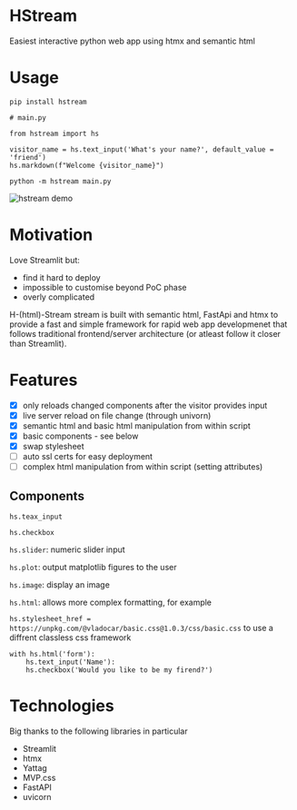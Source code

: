 

# HStream

Easiest interactive python web app using htmx and semantic html

# Usage

`pip install hstream`

```
# main.py

from hstream import hs

visitor_name = hs.text_input('What's your name?', default_value = 'friend')
hs.markdown(f"Welcome {visitor_name}")
```

`python -m hstream main.py`

![hstream demo](docs/hello_hstream.png)

# Motivation

Love Streamlit but:

- find it hard to deploy
- impossible to customise beyond PoC phase
- overly complicated

H-(html)-Stream stream is built with semantic html, FastApi and htmx to provide a fast and simple framework for rapid web app developmenet that follows traditional frontend/server architecture (or atleast follow it closer than Streamlit).

# Features

- [x] only reloads changed components after the visitor provides input
- [x] live server reload on file change (through univorn)
- [x] semantic html and basic html manipulation from within script
- [x] basic components - see below
- [x] swap stylesheet
- [ ] auto ssl certs for easy deployment
- [ ] complex html manipulation from within script (setting attributes)

## Components

`hs.teax_input`

`hs.checkbox`

`hs.slider`: numeric slider input

`hs.plot`: output matplotlib figures to the user

`hs.image`: display an image

`hs.html`: allows more complex formatting, for example 

`hs.stylesheet_href = https://unpkg.com/@vladocar/basic.css@1.0.3/css/basic.css` to use a diffrent classless css framework

```
with hs.html('form'):
    hs.text_input('Name'):
    hs.checkbox('Would you like to be my firend?')
```

# Technologies

Big thanks to the following libraries in particular

- Streamlit
- htmx
- Yattag
- MVP.css
- FastAPI
- uvicorn